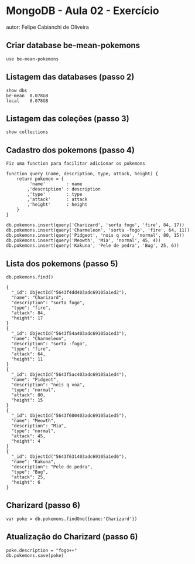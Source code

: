 # MongoDB - Aula 02 - Exercício
autor: Felipe Cabianchi de Oliveira

## Criar database be-mean-pokemons

	use be-mean-pokemons

## Listagem das databases (passo 2)

	show dbs
	be-mean  0.078GB
	local    0.078GB

## Listagem das coleções (passo 3)

	show collections

## Cadastro dos pokemons (passo 4)

	Fiz uma function para facilitar adicionar os pokemons

	function query (name, description, type, attack, height) {
		return pokemon = {
			 'name'        : name
			,'description' : description
			,'type'        : type
			,'attack'      : attack
			,'height'      : height 
		}
	}

	db.pokemons.insert(query('Charizard', 'sorta fogo', 'fire', 84, 17))
	db.pokemons.insert(query('Charmeleon', 'sorta -fogo', 'fire', 64, 11))
	db.pokemons.insert(query('Pidgeot', 'nois q voa', 'normal', 80, 15))
	db.pokemons.insert(query('Meowth', 'Mia', 'normal', 45, 4))
	db.pokemons.insert(query('Kakuna', 'Pele de pedra', 'Bug', 25, 6))


## Lista dos pokemons (passo 5)
	db.pokemons.find()

	{
	  "_id": ObjectId("5643f4dd403adc69105a1ed2"),
	  "name": "Charizard",
	  "description": "sorta fogo",
	  "type": "fire",
	  "attack": 84,
	  "height": 17
	}
	{
	  "_id": ObjectId("5643f54a403adc69105a1ed3"),
	  "name": "Charmeleon",
	  "description": "sorta -fogo",
	  "type": "fire",
	  "attack": 64,
	  "height": 11
	}
	{
	  "_id": ObjectId("5643f5ac403adc69105a1ed4"),
	  "name": "Pidgeot",
	  "description": "nois q voa",
	  "type": "normal",
	  "attack": 80,
	  "height": 15
	}
	{
	  "_id": ObjectId("5643f600403adc69105a1ed5"),
	  "name": "Meowth",
	  "description": "Mia",
	  "type": "normal",
	  "attack": 45,
	  "height": 4
	}
	{
	  "_id": ObjectId("5643f631403adc69105a1ed6"),
	  "name": "Kakuna",
	  "description": "Pele de pedra",
	  "type": "Bug",
	  "attack": 25,
	  "height": 6
	}


## Charizard (passo 6)
	var poke = db.pokemons.findOne({name:'Charizard'})

## Atualização do Charizard (passo 6)
	poke.description = "fogo++"
	db.pokemons.save(poke)
